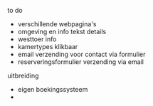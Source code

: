 to do
- verschillende webpagina's
- omgeving en info tekst details
- westtoer info
- kamertypes klikbaar
- email verzending voor contact via formulier
- reserveringsformulier verzending via email

uitbreiding
- eigen boekingssysteem
- 
